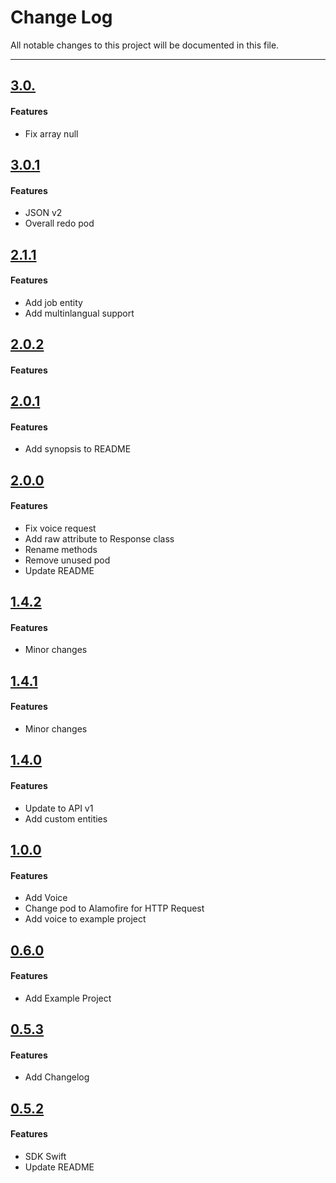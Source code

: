 # Change Log
All notable changes to this project will be documented in this file.

---
## [3.0.](https://github.com/RecastAI/SDK-ios/releases/tag/3.0.2)

#### Features

* Fix array null

## [3.0.1](https://github.com/RecastAI/SDK-ios/releases/tag/3.0.1)

#### Features

* JSON v2
* Overall redo pod

## [2.1.1](https://github.com/RecastAI/SDK-ios/releases/tag/2.1.1)

#### Features

* Add job entity
* Add multinlangual support

## [2.0.2](https://github.com/RecastAI/SDK-ios/releases/tag/2.0.2)

#### Features

## [2.0.1](https://github.com/RecastAI/SDK-ios/releases/tag/2.0.1)

#### Features

* Add synopsis to README

## [2.0.0](https://github.com/RecastAI/SDK-ios/releases/tag/2.0.0)

#### Features

* Fix voice request
* Add raw attribute to Response class
* Rename methods
* Remove unused pod
* Update README

## [1.4.2](https://github.com/RecastAI/SDK-ios/releases/tag/1.4.2)

#### Features

* Minor changes

## [1.4.1](https://github.com/RecastAI/SDK-ios/releases/tag/1.4.1)

#### Features

* Minor changes

## [1.4.0](https://github.com/RecastAI/SDK-ios/releases/tag/1.4.0)

#### Features

* Update to API v1
* Add custom entities

## [1.0.0](https://github.com/RecastAI/SDK-ios/releases/tag/1.0.0)

#### Features

* Add Voice
* Change pod to Alamofire for HTTP Request
* Add voice to example project

## [0.6.0](https://github.com/RecastAI/SDK-ios/releases/tag/0.6.0)

#### Features

* Add Example Project

## [0.5.3](https://github.com/RecastAI/SDK-ios/releases/tag/0.5.3)

#### Features

* Add Changelog

## [0.5.2](https://github.com/RecastAI/SDK-ios/releases/tag/0.5.2)

#### Features

* SDK Swift
* Update README
